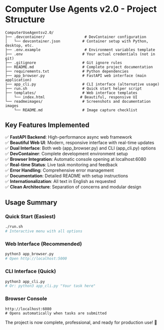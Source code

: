 # Computer Use Agents v2.0 - Project Structure

```
ComputerUseAgentsv2.0/
├── .devcontainer/                  # DevContainer configuration
│   └── devcontainer.json          # Container setup with Python, desktop, etc.
├── .env.example                    # Environment variables template
├── .env                           # Your actual credentials (not in git)
├── .gitignore                     # Git ignore rules
├── README.md                      # Complete project documentation
├── requirements.txt               # Python dependencies
├── app_browser.py                 # FastAPI web interface (main application)
├── app_cli.py                     # CLI interface (alternative usage)
├── run.sh                         # Quick start helper script
├── templates/                     # Web interface templates
│   └── index.html                # Beautiful, responsive UI
└── readmeimages/                  # Screenshots and documentation images
    └── README.md                  # Image capture checklist
```

## Key Features Implemented

✅ **FastAPI Backend**: High-performance async web framework  
✅ **Beautiful Web UI**: Modern, responsive interface with real-time updates  
✅ **Dual Interface**: Both web (app_browser.py) and CLI (app_cli.py) options  
✅ **DevContainer**: Complete development environment setup  
✅ **Browser Integration**: Automatic console opening at localhost:6080  
✅ **Real-time Status**: Live task monitoring and feedback  
✅ **Error Handling**: Comprehensive error management  
✅ **Documentation**: Detailed README with setup instructions  
✅ **Internationalization**: All text in English as requested  
✅ **Clean Architecture**: Separation of concerns and modular design  

## Usage Summary

### Quick Start (Easiest)
```bash
./run.sh
# Interactive menu with all options
```

### Web Interface (Recommended)
```bash
python3 app_browser.py
# Open http://localhost:5000
```

### CLI Interface (Quick)
```bash
python3 app_cli.py
# Or: python3 app_cli.py "Your task here"
```

### Browser Console
```
http://localhost:6080
# Opens automatically when tasks are submitted
```

The project is now complete, professional, and ready for production use! 🚀
